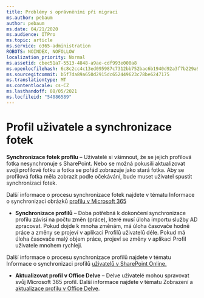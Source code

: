 ```yaml
---
title: Problémy s oprávněními při migraci
ms.author: pebaum
author: pebaum
ms.date: 04/21/2020
ms.audience: ITPro
ms.topic: article
ms.service: o365-administration
ROBOTS: NOINDEX, NOFOLLOW
localization_priority: Normal
ms.assetid: cbec51a7-5513-4848-a9ae-cdf993e000a8
ms.openlocfilehash: 6c8c2cc4c13ed095987c7312bb752bac6b1940d92a3f7b229a99787273cb4883
ms.sourcegitcommit: b5f7da89a650d2915dc652449623c78be6247175
ms.translationtype: MT
ms.contentlocale: cs-CZ
ms.lasthandoff: 08/05/2021
ms.locfileid: "54086589"
---
```

# <a name="user-profile-and-photo-synchronization"></a>Profil uživatele a synchronizace fotek

 **Synchronizace fotek profilu** – Uživatelé si všimnout, že se jejich profilová fotka nesynchronuje s SharePoint. Nebo se možná pokusili aktualizovat svoji profilové fotku a fotka se pořád zobrazuje jako stará fotka. Aby se profilová fotka měla zobrazit podle očekávání, bude muset uživatel spustit synchronizaci fotek. 
  
Další informace o procesu synchronizace fotek najdete v tématu Informace o synchronizaci obrázků [profilu v Microsoft 365](https://go.microsoft.com/fwlink/?linkid=2022634)
  
- **Synchronizace profilů** – Doba potřebná k dokončení synchronizace profilu závisí na počtu změn (práce), které musí úloha importu služby AD zpracovat. Pokud dojde k mnoha změnám, má úloha časovače hodně práce a změny se projeví v aplikaci Profilů uživatelů déle. Pokud má úloha časovače malý objem práce, projeví se změny v aplikaci Profil uživatele mnohem rychleji. 
  
Další informace o procesu synchronizace profilů najdete v tématu Informace o synchronizaci profilů [uživatelů v SharePoint Online.](https://go.microsoft.com/fwlink/?linkid=2022639)
    
- **Aktualizovat profil v Office Delve** – Delve uživatelé mohou spravovat svůj Microsoft 365 profil. Další informace najdete v tématu Zobrazení a [aktualizace profilu v Office Delve](https://support.office.com/article/View-and-update-your-profile-in-Office-Delve-4e84343b-eedf-45a1-aeb9-8627ccca14ba).
    

